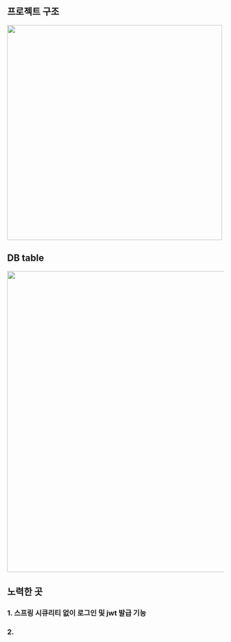 ## 프로젝트 구조
<img width=500 src="https://postfiles.pstatic.net/MjAyNDA4MjFfMjYg/MDAxNzI0MjM0NTUzNjc5.QIEfGgbysrA2cXmXPqGcYOzDAzZO84K-hc8vdLZ-1Fog.8qnvdEr1QAZmgj5Fz7kqv33JZUhghqgRdFbzspKfdnkg.JPEG/Untitled_Design-001.jpg?type=w966" />

## DB table
<img width=700 src="https://postfiles.pstatic.net/MjAyNDA4MjFfMTk5/MDAxNzI0MjI5MzI4NjE1.NapBYRYcBqqy7K6mr7OsRdsZlW-l9U1veqQQ1H_OIEIg.9R72hmgXI07svrTuGCcnDNLA1eU7QO-m4cCDHA8BJOIg.PNG/MZBeeper_(1).png?type=w966" />

## 노력한 곳
### 1. 스프링 시큐리티 없이 로그인 및 jwt 발급 기능
### 2. 
